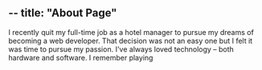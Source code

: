 --
title: "About Page"
---

I recently quit my full-time job as a hotel manager to pursue my dreams of becoming a web developer. That decision was not an easy one but I felt it was time to pursue my passion. I've always loved technology – both hardware and software. I remember playing
